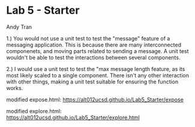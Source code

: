 # Lab 5 - Starter
Andy Tran


1.) You would not use a unit test to test the "message" feature of a messaging application. This is because there are many interconnected componenets, and moving parts related to sending a message. A unit test wouldn't be able to test the interactions between several components.

2.) I would use a unit test to test the "max message length feature, as its most likely scaled to a single component. There isn't any other interaction with other things, making a unit test suitable for ensuring the function works.

modified expose.html: https://alt012ucsd.github.io/Lab5_Starter/expose

modified explore.html: https://alt012ucsd.github.io/Lab5_Starter/explore.html
